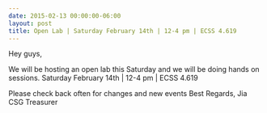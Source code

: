 ```yaml
---
date: 2015-02-13 00:00:00-06:00
layout: post
title: Open Lab | Saturday February 14th | 12-4 pm | ECSS 4.619
---
```


Hey guys,

We will be hosting an open lab this Saturday and we will be doing hands on sessions.
Saturday February 14th | 12-4 pm | ECSS 4.619

Please check back often for changes and new events
Best Regards,
Jia
CSG Treasurer
